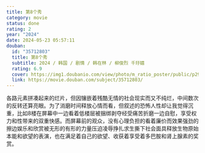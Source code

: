 ```yaml
---
title: 第8个秀
category: movie
status: done
rating: 2
year: "2024"
date: 2024-05-23 05:57:11
douban:
  id: "35712803"
  title: 第8个秀
  subtitle: 2024 / 韩国 / 剧情 / 韩在林 / 柳俊烈 千玗嬉
  rating: 6.9
  cover: https://img1.doubanio.com/view/photo/m_ratio_poster/public/p2907645139.jpg
  link: https://movie.douban.com/subject/35712803/
---
```


各路元素拼凑起来的烂片，但因镶嵌着残酷无情的社会现实而又不纯烂，中间数次的反转还算亮眼。为了消磨时间释放心情而看，但叙述的恐怖人性却让我觉得沉重，比如8楼在屏幕中一边看着低楼层被捆绑剥夺经受痛苦折磨一边自慰，享受权力和性带来的双重快感。而屏幕前的观众，没有心理负担的看着廉价而效果强劲的擦边娱乐和欣赏被无形的有形的力量压迫凌辱挣扎求生撕下社会面具释放生物原始本能和欲望的表演，也在满足着自己的欲望、收获着享受着多巴胺和肾上腺素的奖赏。
